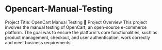 # Opencart-Manual-Testing
Project Title: OpenCart Manual Testing 📖 Project Overview  This project involves the manual testing of OpenCart, an open-source e-commerce platform. The goal was to ensure the platform's core functionalities, such as product management, checkout, and user authentication, work correctly and meet business requirements.
